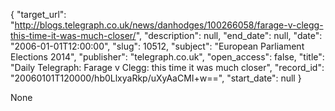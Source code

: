 {
  "target_url": "http://blogs.telegraph.co.uk/news/danhodges/100266058/farage-v-clegg-this-time-it-was-much-closer/", 
  "description": null, 
  "end_date": null, 
  "date": "2006-01-01T12:00:00", 
  "slug": 10512, 
  "subject": "European Parliament Elections 2014", 
  "publisher": "telegraph.co.uk", 
  "open_access": false, 
  "title": "Daily Telegraph: Farage v Clegg: this time it was much closer", 
  "record_id": "20060101T120000/hb0LlxyaRkp/uXyAaCMI+w==", 
  "start_date": null
}

None